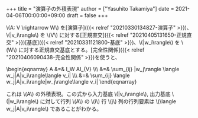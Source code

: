 +++
title = "演算子の外積表現"
author = ["Yasuhito Takamiya"]
date = 2021-04-06T00:00:00+09:00
draft = false
+++

\\(A: V \rightarrow W\\) を[演算子]({{< relref "20210330134827-演算子" >}})、\\(|v\_i\rangle\\) を \\(V\\) に対する[正規直交]({{< relref "20210405131650-正規直交" >}})[基底]({{< relref "20210331121800-基底" >}})、\\(|w\_i\rangle\\) を \\(W\\) に対する正規直交基底とする。[完全性関係]({{< relref "20210406090438-完全性関係" >}})を使うと、

\begin{eqnarray}
  A &=& I\_W AI\_{V} \\\\\\
    &=& \sum\_{ij} |w\_j\rangle \langle w\_j|A|v\_i\rangle\langle v\_i| \\\\\\
    &=& \sum\_{ij} \langle w\_j|A|v\_i\rangle|w\_j\rangle\langle v\_i|
\end{eqnarray}

これは \\(A\\) の外積表現。この式から入力基底 \\(|v\_i\rangle\\), 出力基底 \\(|w\_i\rangle\\) に対して行列 \\(A\\) の \\(i\\) 行 \\(j\\) 列の行列要素は \\(\langle w\_j|A|v\_i\rangle\\) であることがわかる。
